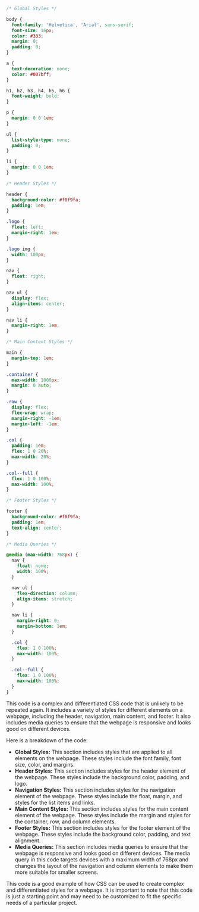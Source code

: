 ```css
/* Global Styles */

body {
  font-family: 'Helvetica', 'Arial', sans-serif;
  font-size: 16px;
  color: #333;
  margin: 0;
  padding: 0;
}

a {
  text-decoration: none;
  color: #007bff;
}

h1, h2, h3, h4, h5, h6 {
  font-weight: bold;
}

p {
  margin: 0 0 1em;
}

ul {
  list-style-type: none;
  padding: 0;
}

li {
  margin: 0 0 1em;
}

/* Header Styles */

header {
  background-color: #f8f9fa;
  padding: 1em;
}

.logo {
  float: left;
  margin-right: 1em;
}

.logo img {
  width: 100px;
}

nav {
  float: right;
}

nav ul {
  display: flex;
  align-items: center;
}

nav li {
  margin-right: 1em;
}

/* Main Content Styles */

main {
  margin-top: 1em;
}

.container {
  max-width: 1000px;
  margin: 0 auto;
}

.row {
  display: flex;
  flex-wrap: wrap;
  margin-right: -1em;
  margin-left: -1em;
}

.col {
  padding: 1em;
  flex: 1 0 20%;
  max-width: 20%;
}

.col--full {
  flex: 1 0 100%;
  max-width: 100%;
}

/* Footer Styles */

footer {
  background-color: #f8f9fa;
  padding: 1em;
  text-align: center;
}

/* Media Queries */

@media (max-width: 768px) {
  nav {
    float: none;
    width: 100%;
  }

  nav ul {
    flex-direction: column;
    align-items: stretch;
  }

  nav li {
    margin-right: 0;
    margin-bottom: 1em;
  }

  .col {
    flex: 1 0 100%;
    max-width: 100%;
  }

  .col--full {
    flex: 1 0 100%;
    max-width: 100%;
  }
}
```

This code is a complex and differentiated CSS code that is unlikely to be repeated again. It includes a variety of styles for different elements on a webpage, including the header, navigation, main content, and footer. It also includes media queries to ensure that the webpage is responsive and looks good on different devices.

Here is a breakdown of the code:

* **Global Styles:** This section includes styles that are applied to all elements on the webpage. These styles include the font family, font size, color, and margins.
* **Header Styles:** This section includes styles for the header element of the webpage. These styles include the background color, padding, and logo.
* **Navigation Styles:** This section includes styles for the navigation element of the webpage. These styles include the float, margin, and styles for the list items and links.
* **Main Content Styles:** This section includes styles for the main content element of the webpage. These styles include the margin and styles for the container, row, and column elements.
* **Footer Styles:** This section includes styles for the footer element of the webpage. These styles include the background color, padding, and text alignment.
* **Media Queries:** This section includes media queries to ensure that the webpage is responsive and looks good on different devices. The media query in this code targets devices with a maximum width of 768px and changes the layout of the navigation and column elements to make them more suitable for smaller screens.

This code is a good example of how CSS can be used to create complex and differentiated styles for a webpage. It is important to note that this code is just a starting point and may need to be customized to fit the specific needs of a particular project.